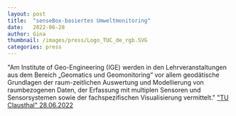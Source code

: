 ```yaml
---
layout: post
title:  "senseBox-basiertes Umweltmonitoring"
date:   2022-06-28 
author: Gina
thumbnail: /images/press/Logo_TUC_de_rgb.SVG
categories: press
---
```

"Am Institute of Geo-Engineering (IGE) werden in den Lehrveranstaltungen aus dem Bereich „Geomatics und Geomonitoring“ vor allem geodätische Grundlagen der raum-zeitlichen Auswertung und Modellierung von raumbezogenen Daten, der Erfassung mit multiplen Sensoren und Sensorsystemen sowie der fachspezifischen Visualisierung vermittelt."
<a href="https://www.ige.tu-clausthal.de/forschung/geomatik/aktuelle-projekte/sensebox-basiertes-umweltmonitoring">"TU Clausthal" 28.06.2022</a>
